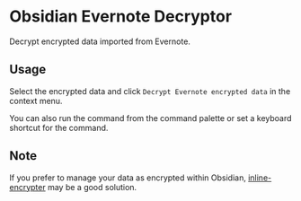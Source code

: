 # Obsidian Evernote Decryptor

Decrypt encrypted data imported from Evernote.

## Usage

Select the encrypted data and click `Decrypt Evernote encrypted data`
in the context menu.

You can also run the command from the command palette or set a keyboard
shortcut for the command.

## Note

If you prefer to manage your data as encrypted within Obsidian,
[inline-encrypter](https://github.com/solargate/obsidian-inline-encrypter)
may be a good solution.
